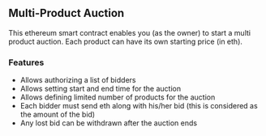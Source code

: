 ## Multi-Product Auction
This ethereum smart contract enables you (as the owner) to start a multi product auction. Each product can have its own
starting price (in eth). 

### Features
- Allows authorizing a list of bidders
- Allows setting start and end time for the auction
- Allows defining limited number of products for the auction
- Each bidder must send eth along with his/her bid (this is considered as the amount of the bid)
- Any lost bid can be withdrawn after the auction ends